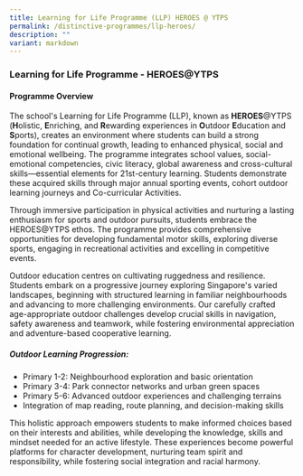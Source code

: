```yaml
---
title: Learning for Life Programme (LLP) HEROES @ YTPS
permalink: /distinctive-programmes/llp-heroes/
description: ""
variant: markdown
---
```

### Learning for Life Programme - HEROES@YTPS

#### Programme Overview

The school's Learning for Life Programme (LLP), known as **HEROES**@YTPS (**H**olistic, **E**nriching, and **R**ewarding experiences in **O**utdoor **E**ducation and **S**ports), creates an environment where students can build a strong foundation for continual growth, leading to enhanced physical, social and emotional wellbeing. The programme integrates school values, social-emotional competencies, civic literacy, global awareness and cross-cultural skills—essential elements for 21st-century learning. Students demonstrate these acquired skills through major annual sporting events, cohort outdoor learning journeys and Co-curricular Activities. 

Through immersive participation in physical activities and nurturing a lasting enthusiasm for sports and outdoor pursuits, students embrace the HEROES@YTPS ethos. The programme provides comprehensive opportunities for developing fundamental motor skills, exploring diverse sports, engaging in recreational activities and excelling in competitive events. 

Outdoor education centres on cultivating ruggedness and resilience. Students embark on a progressive journey exploring Singapore's varied landscapes, beginning with structured learning in familiar neighbourhoods and advancing to more challenging environments. Our carefully crafted age-appropriate outdoor challenges develop crucial skills in navigation, safety awareness and teamwork, while fostering environmental appreciation and adventure-based cooperative learning.

##### Outdoor Learning Progression: 
* Primary 1-2: Neighbourhood exploration and basic orientation 
* Primary 3-4: Park connector networks and urban green spaces 
* Primary 5-6: Advanced outdoor experiences and challenging terrains 
* Integration of map reading, route planning, and decision-making skills 

This holistic approach empowers students to make informed choices based on their interests and abilities, while developing the knowledge, skills and mindset needed for an active lifestyle. These experiences become powerful platforms for character development, nurturing team spirit and responsibility, while fostering social integration and racial harmony.

